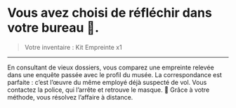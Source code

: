 # Vous avez choisi de réfléchir dans votre bureau 💭.
> Votre inventaire :
> Kit Empreinte x1

---

En consultant de vieux dossiers, vous comparez une empreinte relevée dans une enquête passée avec le profil du musée.
La correspondance est parfaite : c’est l’œuvre du même employé déjà suspecté de vol.
Vous contactez la police, qui l’arrête et retrouve le masque.
🎉 Grâce à votre méthode, vous résolvez l’affaire à distance.
